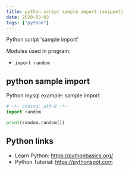 ```yaml
---
title: python script sample import (snippet)
date: 2020-03-03
tags: ["python"]
---
```

Python script 'sample import'


Modules used in program: 
* `import random`

## python sample import

Python mysql example: sample import

```python
# -*- coding: utf-8 -*-
import random

print(random.random())


```

## Python links

- Learn Python: https://pythonbasics.org/
- Python Tutorial: https://pythonspot.com
